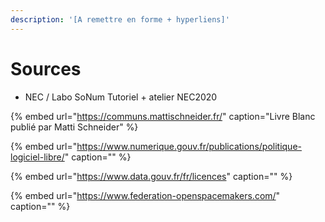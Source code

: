 ```yaml
---
description: '[A remettre en forme + hyperliens]'
---
```


# Sources

* NEC / Labo SoNum Tutoriel + atelier NEC2020

{% embed url="https://communs.mattischneider.fr/" caption="Livre Blanc publié par Matti Schneider" %}

{% embed url="https://www.numerique.gouv.fr/publications/politique-logiciel-libre/" caption="" %}

{% embed url="https://www.data.gouv.fr/fr/licences" caption="" %}

{% embed url="https://www.federation-openspacemakers.com/" caption="" %}


